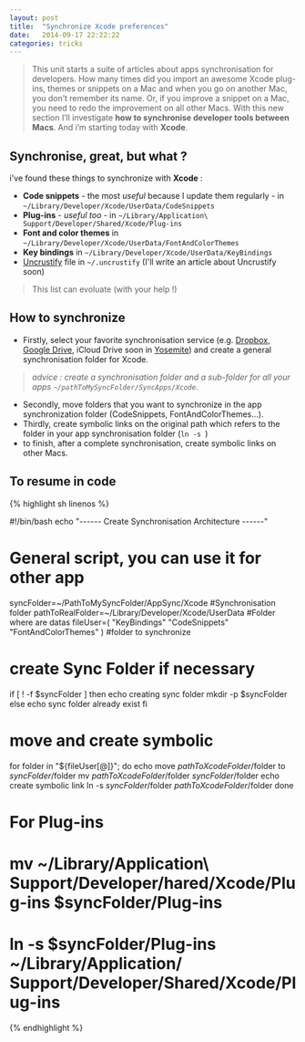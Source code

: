 ```yaml
---
layout: post
title:  "Synchronize Xcode preferences"
date:   2014-09-17 22:22:22
categories: tricks
---
```




> This unit starts a suite of articles about  apps synchronisation for developers. How many times did you import an awesome Xcode plug-ins, themes or snippets on a Mac and when you go on another Mac, you don’t remember its name. Or, if you improve a snippet on a Mac, you need to redo the improvement on all other Macs. With this new section I’ll investigate **how to synchronise developer tools between Macs**. And i’m starting today with **Xcode**.

## Synchronise, great, but what ?

i've found these things to synchronize with **Xcode** : 

- **Code snippets** - the most *useful* because I update them regularly - in `~/Library/Developer/Xcode/UserData/CodeSnippets`
- **Plug-ins** - *useful too* - in `~/Library/Application\ Support/Developer/Shared/Xcode/Plug-ins`
- **Font and color themes** in `~/Library/Developer/Xcode/UserData/FontAndColorThemes`
- **Key bindings** in `~/Library/Developer/Xcode/UserData/KeyBindings`
- [Uncrustify](https://github.com/benoitsan/BBUncrustifyPlugin-Xcode) file in `~/.uncrustify` (I'll write an article about Uncrustify soon) 

> This list can evoluate (with your help !)


## How to synchronize 

- Firstly, select your favorite synchronisation service (e.g. [Dropbox](http://www.dropbox.com), [Google Drive](http://drive.google.com), iCloud Drive soon in [Yosemite](https://www.apple.com/osx/preview/)) and create a general synchronisation folder for Xcode. 

> *advice : create a synchronisation folder and a sub-folder for all your apps `~/pathToMySyncFolder/SyncApps/Xcode`*.

- Secondly, move folders that you want to synchronize in the app synchronization folder (CodeSnippets, FontAndColorThemes...).
- Thirdly, create symbolic links on the original path which refers to the folder in your app synchronisation folder (`ln -s `)
- to finish, after a complete synchronisation, create symbolic links on other Macs.

## To resume in code

{% highlight sh linenos %}

#!/bin/bash
echo "------ Create Synchronisation Architecture ------"
# General script, you can use it for other app
syncFolder=~/PathToMySyncFolder/AppSync/Xcode #Synchronisation folder
pathToRealFolder=~/Library/Developer/Xcode/UserData #Folder where are datas
fileUser=( "KeyBindings" "CodeSnippets" "FontAndColorThemes" ) #folder to synchronize

# create Sync Folder if necessary
if [ ! -f $syncFolder ]
then
	echo creating sync folder
	mkdir -p $syncFolder
else
	echo sync folder already exist
fi

# move and create symbolic
for folder in "${fileUser[@]}"; do
	echo move $pathToXcodeFolder/$folder to $syncFolder/$folder
	mv $pathToXcodeFolder/$folder $syncFolder/$folder
	echo create symbolic link 
	ln -s $syncFolder/$folder $pathToXcodeFolder/$folder 
done

# For Plug-ins
# mv ~/Library/Application\ Support/Developer/hared/Xcode/Plug-ins $syncFolder/Plug-ins
# ln -s $syncFolder/Plug-ins ~/Library/Application/ Support/Developer/Shared/Xcode/Plug-ins

{% endhighlight %}

	
